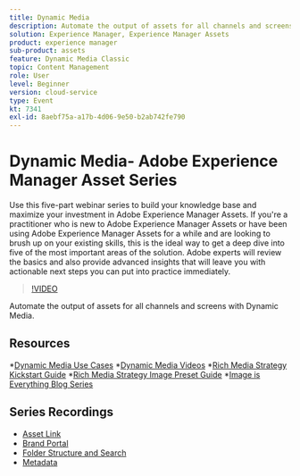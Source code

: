 ```yaml
---
title: Dynamic Media
description: Automate the output of assets for all channels and screens
solution: Experience Manager, Experience Manager Assets
product: experience manager
sub-product: assets
feature: Dynamic Media Classic
topic: Content Management
role: User
level: Beginner
version: cloud-service
type: Event
kt: 7341
exl-id: 8aebf75a-a17b-4d06-9e50-b2ab742fe790
---
```

# Dynamic Media- Adobe Experience Manager Asset Series

Use this five-part webinar series to build your knowledge base and maximize your investment in Adobe Experience Manager Assets. If you're a practitioner who is new to Adobe Experience Manager Assets or have been using Adobe Experience Manager Assets for a while and are looking to brush up on your existing skills, this is the ideal way to get a deep dive into five of the most important areas of the solution. Adobe experts will review the basics and also provide advanced insights that will leave you with actionable next steps you can put into practice immediately.

>[!VIDEO](https://video.tv.adobe.com/v/332132/?quality=12&learn=on&hidetitle=true)

Automate the output of assets for all channels and screens with Dynamic Media.

## Resources

*[Dynamic Media Use Cases](https://www.adobe.com/content/dam/acom/en/marketing-cloud/experience-manager/pdfs/dynamic-media_dynamic-media-classic-use-cases-2019.pdf)
*[Dynamic Media Videos](https://experienceleague.adobe.com/docs/experience-manager-learn/assets/dynamic-media/dynamic-media-overview-feature-video-use.html?lang=en#dynamic-media)
*[Rich Media Strategy Kickstart Guide](https://www.adobe.com/content/dam/www/us/en/experience-manager/pdfs/dynamic-media-kickstart-guide-2019.pdf)
*[Rich Media Strategy Image Preset Guide](https://www.adobe.com/content/dam/www/us/en/experience-manager/pdfs/dynamic-media-image-preset-guide.pdf)
*[Image is Everything Blog Series](https://blog.adobe.com/en/2019/04/11/image-is-everything-part-1-has-your-rich-media-strategy-expired.html#gs.iou0ek)

## Series Recordings

* [Asset Link](asset-link.md)
* [Brand Portal](brand-portal.md)
* [Folder Structure and Search](folder-structure-search.md)
* [Metadata](metadata.md)
